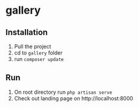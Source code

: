 # gallery

## Installation
1. Pull the project
2. cd to `gallery` folder
3. run `composer update`

## Run

1.  On root directory run `php artisan serve`
2.  Check out landing page on http://localhost:8000
